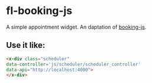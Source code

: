 # fl-booking-js
A simple appointment widget. An daptation of [booking-js](https://github.com/timekit-io/booking-js).

## Use it like:

``` html
<x-div class="scheduler"
data-controller='js/scheduler/scheduler_controller'
data-api="http://localhost:4000">
</x-div>
```
